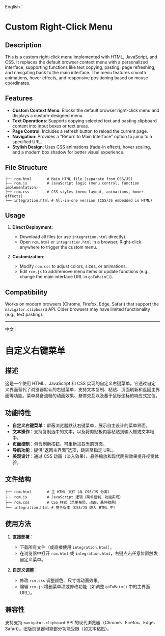 English：

# Custom Right-Click Menu  


## Description  
This is a custom right-click menu implemented with HTML, JavaScript, and CSS. It replaces the default browser context menu with a personalized interface, supporting functions like text copying, pasting, page refreshing, and navigating back to the main interface. The menu features smooth animations, hover effects, and responsive positioning based on mouse coordinates.  


## Features  
- **Custom Context Menu**: Blocks the default browser right-click menu and displays a custom-designed menu.  
- **Text Operations**: Supports copying selected text and pasting clipboard content into input boxes or text areas.  
- **Page Control**: Includes a refresh button to reload the current page.  
- **Navigation**: Provides a "Return to Main Interface" option to jump to a specified URL.  
- **Stylish Design**: Uses CSS animations (fade-in effect), hover scaling, and a modern box shadow for better visual experience.  


## File Structure  
```  
├── rcm.html       # Main HTML file (separate from CSS/JS)  
├── rcm.js         # JavaScript logic (menu control, function implementation)  
├── rcm.css        # CSS styles (menu layout, animations, hover effects)  
└── integration.html # All-in-one version (CSS/JS embedded in HTML)  
```  


## Usage  
1. **Direct Deployment**:  
   - Download all files (or use `integration.html` directly).  
   - Open `rcm.html` or `integration.html` in a browser. Right-click anywhere to trigger the custom menu.  

2. **Customization**:  
   - Modify `rcm.css` to adjust colors, sizes, or animations.  
   - Edit `rcm.js` to add/remove menu items or update functions (e.g., change the main interface URL in `goToMain()`).  


## Compatibility  
Works on modern browsers (Chrome, Firefox, Edge, Safari) that support the `navigator.clipboard` API. Older browsers may have limited functionality (e.g., text pasting).  


---
中文：

# 自定义右键菜单  


## 描述  
这是一个使用 HTML、JavaScript 和 CSS 实现的自定义右键菜单。它通过自定义界面替代了浏览器默认的右键菜单，支持文本复制、粘贴、页面刷新和返回主界面等功能。菜单具备流畅的动画效果、悬停交互以及基于鼠标坐标的响应式定位。  


## 功能特性  
- **自定义右键菜单**：屏蔽浏览器默认右键菜单，展示自主设计的菜单界面。  
- **文本操作**：支持复制选中的文本，以及将剪贴板内容粘贴到输入框或文本域中。  
- **页面控制**：包含刷新按钮，可重新加载当前页面。  
- **导航功能**：提供“返回主界面”选项，跳转至指定 URL。  
- **美观设计**：通过 CSS 动画（淡入效果）、悬停缩放和现代阴影效果提升视觉体验。  


## 文件结构  
```  
├── rcm.html       # 主 HTML 文件（与 CSS/JS 分离）  
├── rcm.js         # JavaScript 逻辑（菜单控制、功能实现）  
├── rcm.css        # CSS 样式（菜单布局、动画、悬停效果）  
└── integration.html # 整合版本（CSS/JS 嵌入 HTML 中）  
```  


## 使用方法  
1. **直接部署**：  
   - 下载所有文件（或直接使用 `integration.html`）。  
   - 在浏览器中打开 `rcm.html` 或 `integration.html`，右键点击任意位置触发自定义菜单。  

2. **自定义调整**：  
   - 修改 `rcm.css` 调整颜色、尺寸或动画效果。  
   - 编辑 `rcm.js` 增删菜单项或修改功能（如调整 `goToMain()` 中的主界面 URL）。  


## 兼容性  
支持支持 `navigator.clipboard` API 的现代浏览器（Chrome、Firefox、Edge、Safari）。旧版浏览器可能部分功能受限（如文本粘贴）。
